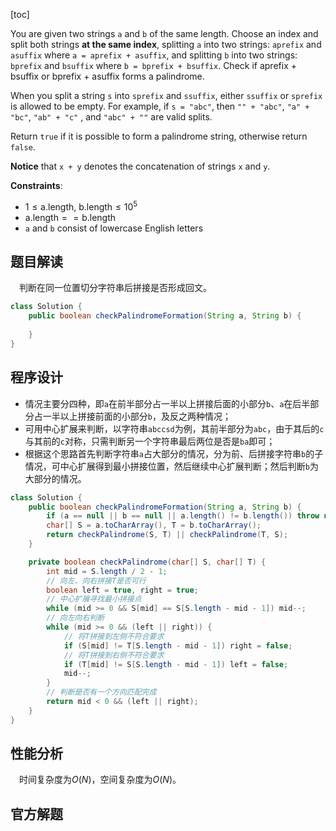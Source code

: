 [toc]

You are given two strings `a` and `b` of the same length. Choose an index and split both strings **at the same index**, splitting `a` into two strings: `aprefix` and `asuffix` where `a = aprefix + asuffix`, and splitting `b` into two strings: `bprefix` and `bsuffix` where `b = bprefix + bsuffix`. Check if aprefix + bsuffix or bprefix + asuffix forms a palindrome.

When you split a string `s` into `sprefix` and `ssuffix`, either `ssuffix` or `sprefix` is allowed to be empty. For example, if `s = "abc"`, then `"" + "abc"`, `"a" + "bc"`, `"ab" + "c"` , and `"abc" + ""` are valid splits.

Return `true` if it is possible to form a palindrome string, otherwise return `false`.

**Notice** that `x + y` denotes the concatenation of strings `x` and `y`.



**Constraints**:

* $1 \le \text{a.length, b.length} \le 10^5$
* $\text{a.length} == \text{b.length}$
* `a` and `b` consist of lowercase English letters



## 题目解读

&emsp;判断在同一位置切分字符串后拼接是否形成回文。

```java
class Solution {
    public boolean checkPalindromeFormation(String a, String b) {
        
    }
}
```

## 程序设计

* 情况主要分四种，即`a`在前半部分占一半以上拼接后面的小部分`b`、`a`在后半部分占一半以上拼接前面的小部分`b`，及反之两种情况；
* 可用中心扩展来判断，以字符串`abccsd`为例，其前半部分为`abc`，由于其后的`c`与其前的`c`对称，只需判断另一个字符串最后两位是否是`ba`即可；
* 根据这个思路首先判断字符串`a`占大部分的情况，分为前、后拼接字符串`b`的子情况，可中心扩展得到最小拼接位置，然后继续中心扩展判断；然后判断`b`为大部分的情况。

```java
class Solution {
    public boolean checkPalindromeFormation(String a, String b) {
        if (a == null || b == null || a.length() != b.length()) throw new IllegalArgumentException("invalid param");
        char[] S = a.toCharArray(), T = b.toCharArray();
        return checkPalindrome(S, T) || checkPalindrome(T, S);
    }

    private boolean checkPalindrome(char[] S, char[] T) {
        int mid = S.length / 2 - 1;
        // 向左、向右拼接T是否可行
        boolean left = true, right = true;
        // 中心扩展寻找最小拼接点
        while (mid >= 0 && S[mid] == S[S.length - mid - 1]) mid--;
        // 向左向右判断
        while (mid >= 0 && (left || right)) {
            // 将T拼接到左侧不符合要求
            if (S[mid] != T[S.length - mid - 1]) right = false;
            // 将T拼接到右侧不符合要求
            if (T[mid] != S[S.length - mid - 1]) left = false;
            mid--;
        }
        // 判断是否有一个方向匹配完成
        return mid < 0 && (left || right);
    }
}
```

## 性能分析

&emsp;时间复杂度为$O(N)$，空间复杂度为$O(N)$。



## 官方解题

&emsp;